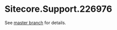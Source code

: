 # Sitecore.Support.226976

See [master branch](https://github.com/sitecoresupport/Sitecore.Support.226976) for details.